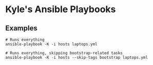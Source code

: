 # Kyle's Ansible Playbooks

## Examples

```console
# Runs everything
ansible-playbook -K -i hosts laptops.yml

# Runs everything, skipping bootstrap-related tasks
ansible-playbook -K -i hosts --skip-tags bootstrap laptops.yml
```
